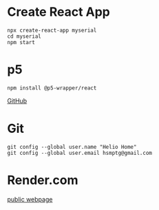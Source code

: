 # Create React App

```
npx create-react-app myserial
cd myserial
npm start
```

# p5

```
npm install @p5-wrapper/react
```

[GitHub](https://github.com/P5-wrapper/react)

# Git

```
git config --global user.name "Helio Home"
git config --global user.email hsmptg@gmail.com
```

# Render.com

[public webpage](https://p5v2.onrender.com/)
